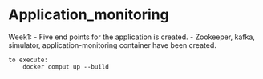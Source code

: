 # Application_monitoring


Week1:
	- Five end points for the application is created.
	- Zookeeper, kafka, simulator, application-monitoring container have been created.

	to execute:
		docker comput up --build

